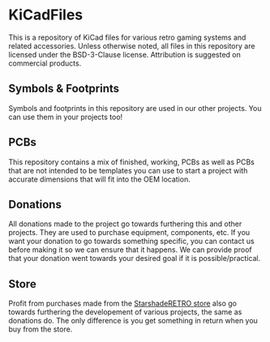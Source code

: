 # KiCadFiles
This is a repository of KiCad files for various retro gaming systems and related accessories. Unless otherwise noted, all files in this repository are licensed under the BSD-3-Clause license. Attribution is suggested on commercial products.

## Symbols & Footprints
Symbols and footprints in this repository are used in our other projects. You can use them in your projects too!

## PCBs
This repository contains a mix of finished, working, PCBs as well as PCBs that are not intended to be templates you can use to start a project with accurate dimensions that will fit into the OEM location.

## Donations
All donations made to the project go towards furthering this and other projects. They are used to purchase equipment, components, etc. If you want your donation to go towards something specific, you can contact us before making it so we can ensure that it happens. We can provide proof that your donation went towards your desired goal if it is possible/practical.

## Store
Profit from purchases made from the [StarshadeRETRO store](https://store.starshade.dev/) also go towards furthering the developement of various projects, the same as donations do. The only difference is you get something in return when you buy from the store.
